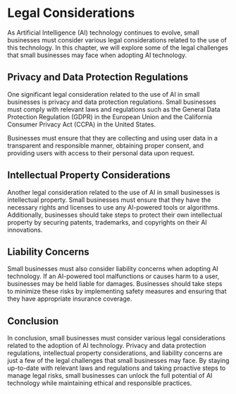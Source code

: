Legal Considerations
======================================================================

As Artificial Intelligence (AI) technology continues to evolve, small businesses must consider various legal considerations related to the use of this technology. In this chapter, we will explore some of the legal challenges that small businesses may face when adopting AI technology.

Privacy and Data Protection Regulations
---------------------------------------

One significant legal consideration related to the use of AI in small businesses is privacy and data protection regulations. Small businesses must comply with relevant laws and regulations such as the General Data Protection Regulation (GDPR) in the European Union and the California Consumer Privacy Act (CCPA) in the United States.

Businesses must ensure that they are collecting and using user data in a transparent and responsible manner, obtaining proper consent, and providing users with access to their personal data upon request.

Intellectual Property Considerations
------------------------------------

Another legal consideration related to the use of AI in small businesses is intellectual property. Small businesses must ensure that they have the necessary rights and licenses to use any AI-powered tools or algorithms. Additionally, businesses should take steps to protect their own intellectual property by securing patents, trademarks, and copyrights on their AI innovations.

Liability Concerns
------------------

Small businesses must also consider liability concerns when adopting AI technology. If an AI-powered tool malfunctions or causes harm to a user, businesses may be held liable for damages. Businesses should take steps to minimize these risks by implementing safety measures and ensuring that they have appropriate insurance coverage.

Conclusion
----------

In conclusion, small businesses must consider various legal considerations related to the adoption of AI technology. Privacy and data protection regulations, intellectual property considerations, and liability concerns are just a few of the legal challenges that small businesses may face. By staying up-to-date with relevant laws and regulations and taking proactive steps to manage legal risks, small businesses can unlock the full potential of AI technology while maintaining ethical and responsible practices.



